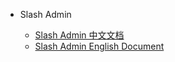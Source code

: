 * Slash Admin

    * [Slash Admin 中文文档](/slash-admin/zh-cn/)
    * [Slash Admin English Document](/slash-admin/en/)